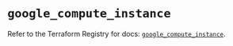 # `google_compute_instance`

Refer to the Terraform Registry for docs: [`google_compute_instance`](https://registry.terraform.io/providers/hashicorp/google-beta/6.33.0/docs/resources/google_compute_instance).
